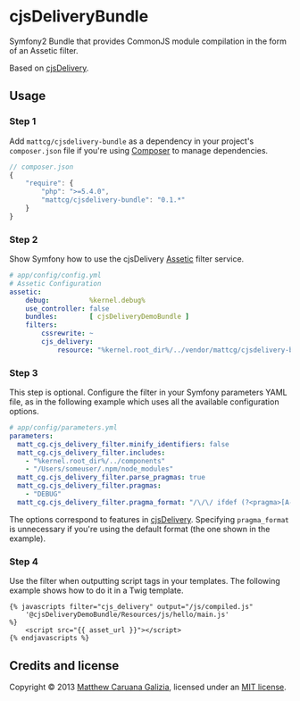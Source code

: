 # cjsDeliveryBundle #

Symfony2 Bundle that provides CommonJS module compilation in the form of an Assetic filter.

Based on [cjsDelivery](https://github.com/mattcg/cjsDelivery).

## Usage ##

### Step 1 ###

Add `mattcg/cjsdelivery-bundle` as a dependency in your project's `composer.json` file if you're using [Composer](http://getcomposer.org/) to manage dependencies.

```JavaScript
// composer.json
{
    "require": {
        "php": ">=5.4.0",
        "mattcg/cjsdelivery-bundle": "0.1.*"
    }
}
```

### Step 2 ###

Show Symfony how to use the cjsDelivery [Assetic](http://symfony.com/doc/current/cookbook/assetic/index.html) filter service.

```YAML
# app/config/config.yml
# Assetic Configuration
assetic:
    debug:          %kernel.debug%
    use_controller: false
    bundles:        [ cjsDeliveryDemoBundle ]
    filters:
        cssrewrite: ~
        cjs_delivery:
            resource: "%kernel.root_dir%/../vendor/mattcg/cjsdelivery-bundle/Resources/config/services.xml"
```

### Step 3 ###

This step is optional. Configure the filter in your Symfony parameters YAML file, as in the following example which uses all the available configuration options.

```YAML
# app/config/parameters.yml
parameters:
  matt_cg.cjs_delivery_filter.minify_identifiers: false
  matt_cg.cjs_delivery_filter.includes:
    - "%kernel.root_dir%/../components"
    - "/Users/someuser/.npm/node_modules"
  matt_cg.cjs_delivery_filter.parse_pragmas: true
  matt_cg.cjs_delivery_filter.pragmas:
  	- "DEBUG"
  matt_cg.cjs_delivery_filter.pragma_format: "/\/\/ ifdef (?<pragma>[A-Z_]+)\n(.*?)\n\/\/ endif \1/"
```

The options correspond to features in [cjsDelivery](https://github.com/mattcg/cjsDelivery). Specifying `pragma_format` is unnecessary if you're using the default format (the one shown in the example).

### Step 4 ###

Use the filter when outputting script tags in your templates. The following example shows how to do it in a Twig template.

```
{% javascripts filter="cjs_delivery" output="/js/compiled.js"
	'@cjsDeliveryDemoBundle/Resources/js/hello/main.js'
%}
	<script src="{{ asset_url }}"></script>
{% endjavascripts %}
```

## Credits and license ##

Copyright © 2013 [Matthew Caruana Galizia](http://twitter.com/mcaruanagalizia), licensed under an [MIT license](http://mattcg.mit-license.org/).
